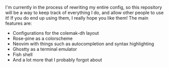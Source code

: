 I'm currently in the process of rewriting my entire config, so this repository will be a way to keep track of everything I do, and allow other people to use it! If you do end up using them, I really hope you like them!
The main features are:
- Configurations for the colemak-dh layout
- Rose-pine as a colorscheme
- Neovim with things such as autocompletion and syntax highlighting
- Ghostty as a terminal emulator
- Fish shell
- And a lot more that I probably forgot about
